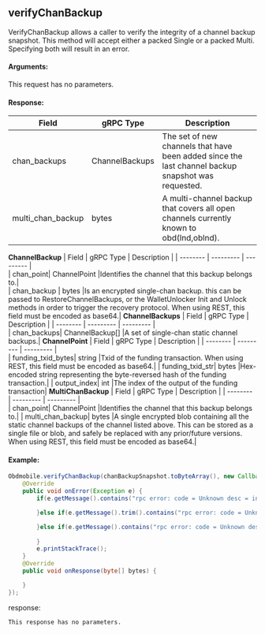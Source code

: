 ## verifyChanBackup

VerifyChanBackup allows a caller to verify the integrity of a channel backup snapshot. This method will accept either a packed Single or a packed Multi. Specifying both will result in an error.

#### Arguments:
This request has no parameters.


#### Response:
| Field		         |	gRPC Type		|	   Description  |
| -------- 	       |	---------   |    ---------    |  
| chan_backups|	ChannelBackups	    |The set of new channels that have been added since the last channel backup snapshot was requested.|  
| multi_chan_backup  |	bytes	|A multi-channel backup that covers all open channels currently known to obd(lnd,oblnd).|
**ChannelBackup**
| Field		         |	gRPC Type		|	   Description  |
| -------- 	       |	---------   |    ---------    |  
| chan_point|	ChannelPoint	    |Identifies the channel that this backup belongs to.|  
| chan_backup  |	bytes	|Is an encrypted single-chan backup. this can be passed to RestoreChannelBackups, or the WalletUnlocker Init and Unlock methods in order to trigger the recovery protocol. When using REST, this field must be encoded as base64.|
**ChannelBackups**
| Field		         |	gRPC Type		|	   Description  |
| -------- 	       |	---------   |    ---------    |  
| chan_backups|	ChannelBackup[]	    |A set of single-chan static channel backups.|
**ChannelPoint**
| Field		         |	gRPC Type		|	   Description  |
| -------- 	       |	---------   |    ---------    |  
| funding_txid_bytes|	string    |Txid of the funding transaction. When using REST, this field must be encoded as base64.|
| funding_txid_str|	bytes    |Hex-encoded string representing the byte-reversed hash of the funding transaction.|
| output_index|	int    |The index of the output of the funding transaction|
**MultiChanBackup**
| Field		         |	gRPC Type		|	   Description  |
| -------- 	       |	---------   |    ---------    |  
| chan_point|	ChannelPoint    |Identifies the channel that this backup belongs to.|
| multi_chan_backup|	bytes    |A single encrypted blob containing all the static channel backups of the channel listed above. This can be stored as a single file or blob, and safely be replaced with any prior/future versions. When using REST, this field must be encoded as base64.|

#### Example:

<!--
java code example
-->

```java
Obdmobile.verifyChanBackup(chanBackupSnapshot.toByteArray(), new Callback() {
    @Override
    public void onError(Exception e) {
        if(e.getMessage().contains("rpc error: code = Unknown desc = invalid single channel backup: chacha20poly1305: message authentication failed")){

        }else if(e.getMessage().trim().contains("rpc error: code = Unknown desc = only one Single is accepted at a time")){

        }else if(e.getMessage().contains("rpc error: code = Unknown desc = invalid multi channel backup: chacha20poly1305: message authentication failed")){}else{
            
        }
        e.printStackTrace();
    }
    @Override
    public void onResponse(byte[] bytes) {

    }
});
```

<!--
下面放例子的返回结果 
-->
response:
```
This response has no parameters.
```


